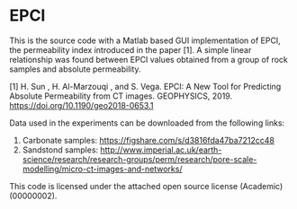# EPCI

This is the source code with a Matlab based GUI implementation of EPCI, the permeability index introduced in the paper [1]. A simple linear relationship was found between EPCI values obtained from a group of rock samples and absolute permeability.

[1] H. Sun , H. Al-Marzouqi , and S. Vega. EPCI: A New Tool for Predicting Absolute Permeability from CT images. GEOPHYSICS, 2019. https://doi.org/10.1190/geo2018-0653.1

Data used in the experiments can be downloaded from the following links:
1. Carbonate samples: https://figshare.com/s/d3816fda47ba7212cc48
2. Sandstond samples: http://www.imperial.ac.uk/earth-science/research/research-groups/perm/research/pore-scale-modelling/micro-ct-images-and-networks/ 

This code is licensed under the attached open source license (Academic) (00000002).

